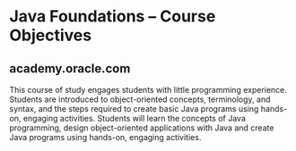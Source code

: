 # Java Foundations – Course Objectives
## academy.oracle.com
This course of study engages students with little programming experience. Students are introduced to object-oriented concepts, terminology, and syntax, and the steps required to create basic Java programs using hands-on, engaging activities. Students will learn the concepts of Java programming, design object-oriented applications with Java and create Java programs using hands-on, engaging activities.